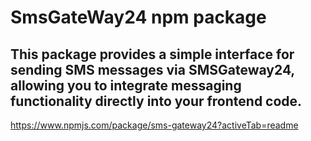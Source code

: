 
# SmsGateWay24 npm package
## This package provides a simple interface for sending SMS messages via SMSGateway24, allowing you to integrate messaging functionality directly into your frontend code.

https://www.npmjs.com/package/sms-gateway24?activeTab=readme


